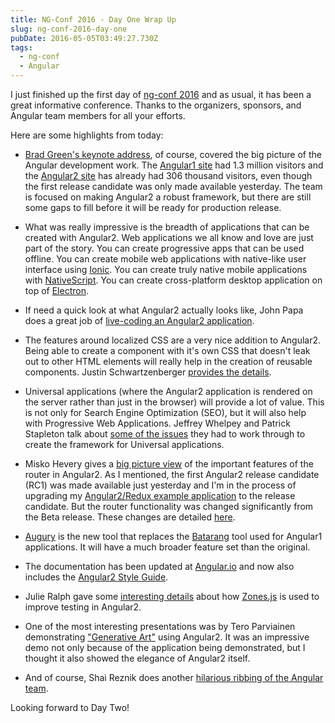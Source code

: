 ```yaml
---
title: NG-Conf 2016 - Day One Wrap Up
slug: ng-conf-2016-day-one
pubDate: 2016-05-05T03:49:27.730Z
tags:
  - ng-conf
  - Angular
---
```


I just finished up the first day of [ng-conf 2016](https://www.ng-conf.org/) and as usual, it has been a great informative conference. Thanks to the organizers, sponsors, and Angular team members for all your efforts.

Here are some highlights from today:

- [Brad Green's keynote address](https://youtu.be/gdlpE9vPQFs?list=PLOETEcp3DkCq788xapkP_OU-78jhTf68j), of course, covered the big picture of the Angular development work. The [Angular1 site](https://angularjs.org/) had 1.3 million visitors and the [Angular2 site](https://angular.io/) has already had 306 thousand visitors, even though the first release candidate was only made available yesterday. The team is focused on making Angular2 a robust framework, but there are still some gaps to fill before it will be ready for production release.

- What was really impressive is the breadth of applications that can be created with Angular2. Web applications we all know and love are just part of the story. You can create progressive apps that can be used offline. You can create mobile web applications with native-like user interface using [Ionic](http://ionicframework.com/docs/v2/getting-started/migration/). You can create truly native mobile applications with [NativeScript](https://www.nativescript.org/nativescript-is-how-you-build-native-mobile-apps-with-angular). You can create cross-platform desktop application on top of [Electron](http://electron.atom.io/).

- If need a quick look at what Angular2 actually looks like, John Papa does a great job of [live-coding an Angular2 application](https://youtu.be/WAPQF_GA7Qg?list=PLOETEcp3DkCq788xapkP_OU-78jhTf68j).

- The features around localized CSS are a very nice addition to Angular2. Being able to create a component with it's own CSS that doesn't leak out to other HTML elements will really help in the creation of reusable components. Justin Schwartzenberger [provides the details](https://youtu.be/J5Bvy4KhIs0?list=PLOETEcp3DkCq788xapkP_OU-78jhTf68j).

- Universal applications (where the Angular2 application is rendered on the server rather than just in the browser) will provide a lot of value. This is not only for Search Engine Optimization (SEO), but it will also help with Progressive Web Applications. Jeffrey Whelpey and Patrick Stapleton talk about [some of the issues](https://youtu.be/TCj_oC3m6_U?list=PLOETEcp3DkCq788xapkP_OU-78jhTf68j) they had to work through to create the framework for Universal applications.

- Misko Hevery gives a [big picture view](https://youtu.be/d8yAdeshpcw?list=PLOETEcp3DkCq788xapkP_OU-78jhTf68j) of the important features of the router in Angular2. As I mentioned, the first Angular2 release candidate (RC1) was made available just yesterday and I'm in the process of upgrading my [Angular2/Redux example application](https://github.com/ng-cookbook/angular2-redux-complex-ui) to the release candidate. But the router functionality was changed significantly from the Beta release. These changes are detailed [here](https://docs.google.com/document/d/1WLSNV3V1AKdwLwRiLuN7JqbPBKQ_S5quRlcT5LPIldw/edit?pref=2&pli=1#heading=h.blfh5ya9sf5r).

- [Augury](https://augury.angular.io/) is the new tool that replaces the [Batarang](https://github.com/angular/batarang) tool used for Angular1 applications. It will have a much broader feature set than the original.

- The documentation has been updated at [Angular.io](https://angular.io/) and now also includes the [Angular2 Style Guide](https://angular.io/docs/ts/latest/guide/style-guide.html).

- Julie Ralph gave some [interesting details](https://youtu.be/DltUEDy7ItY?list=PLOETEcp3DkCq788xapkP_OU-78jhTf68j) about how [Zones.js](https://github.com/angular/zone.js/) is used to improve testing in Angular2.

- One of the most interesting presentations was by Tero Parviainen demonstrating ["Generative Art"](https://youtu.be/vsl5O4ps7LE?list=PLOETEcp3DkCq788xapkP_OU-78jhTf68j) using Angular2. It was an impressive demo not only because of the application being demonstrated, but I thought it also showed the elegance of Angular2 itself.

- And of course, Shai Reznik does another [hilarious ribbing of the Angular team](https://youtu.be/aSFfLVxT5vA?list=PLOETEcp3DkCq788xapkP_OU-78jhTf68j).

Looking forward to Day Two!
